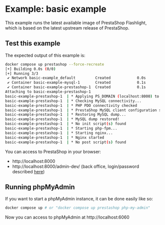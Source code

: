 # Example: basic example

This example runs the latest available image of PrestaShop Flashlight, which is based on the latest upstream release of PrestaShop.

## Test this example

The expected output of this example is:

```sh
docker compose up prestashop --force-recreate
[+] Building 0.0s (0/0)                                                                docker-container:thirsty_khorana
[+] Running 3/3
 ✔ Network basic-example_default         Created            0.0s
 ✔ Container basic-example-mysql-1       Created            0.1s
 ✔ Container basic-example-prestashop-1  Created            0.1s
Attaching to basic-example-prestashop-1
basic-example-prestashop-1  | * Applying PS_DOMAIN (localhost:8000) to the dump...
basic-example-prestashop-1  | * Checking MySQL connectivity...
basic-example-prestashop-1  | * PHP PDO connectivity checked
basic-example-prestashop-1  | * PrestaShop MySQL client configuration set
basic-example-prestashop-1  | * Restoring MySQL dump...
basic-example-prestashop-1  | * MySQL dump restored!
basic-example-prestashop-1  | * No init script(s) found
basic-example-prestashop-1  | * Starting php-fpm...
basic-example-prestashop-1  | * Starting nginx...
basic-example-prestashop-1  | * Nginx started
basic-example-prestashop-1  | * No post script(s) found
```

You can access to PrestaShop in your browser:

- http://localhost:8000
- http://localhost:8000/admin-dev/ (back office, login/password described [here](../../README.md))

## Running phpMyAdmin

If you want to start a phpMyAdmin instance, it can be done easily like so:

```sh
docker compose up # or "docker compose up prestashop php-my-admin"
```

Now you can access to phpMyAdmin at http://localhost:6060

